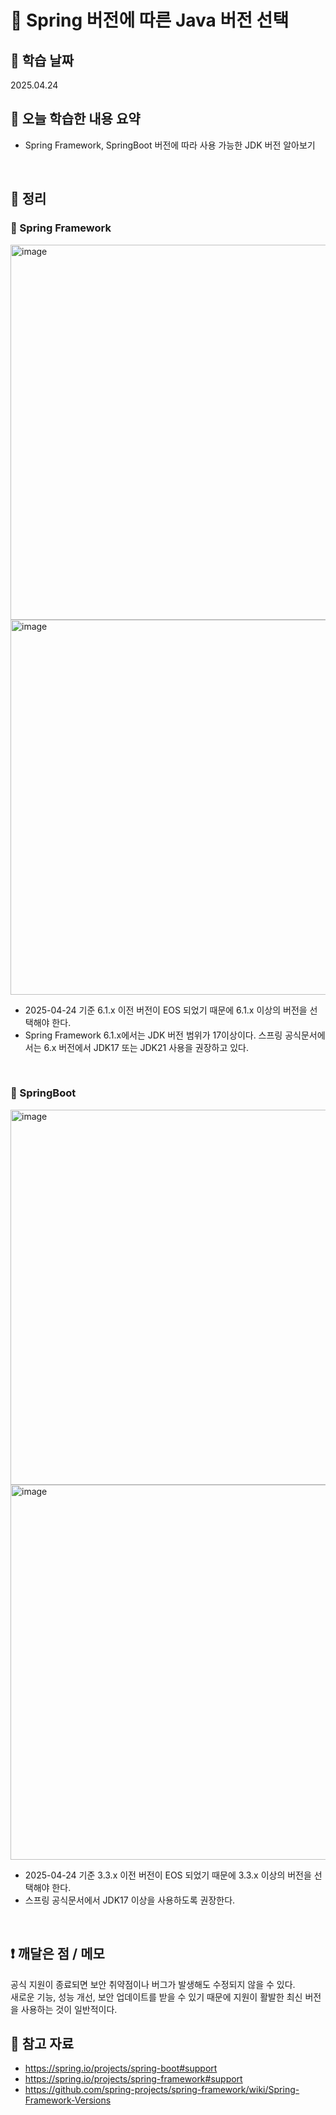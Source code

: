 # 📌 Spring 버전에 따른 Java 버전 선택

## 📅 학습 날짜  
2025.04.24

## 📖 오늘 학습한 내용 요약
- Spring Framework, SpringBoot 버전에 따라 사용 가능한 JDK 버전 알아보기
<br>
  
## 🧠 정리
### 🔹 Spring Framework 
<img width="600" alt="image" src="https://github.com/user-attachments/assets/6dce92b0-d137-4646-973c-90716e5d0af0" />
<img width="600" alt="image" src="https://github.com/user-attachments/assets/45e967bb-9a6b-4e48-bd1f-ec635b497b65" />
  
- 2025-04-24 기준 6.1.x 이전 버전이 EOS 되었기 때문에 6.1.x 이상의 버전을 선택해야 한다.
- Spring Framework 6.1.x에서는 JDK 버전 범위가 17이상이다. 스프링 공식문서에서는 6.x 버전에서 JDK17 또는 JDK21 사용을 권장하고 있다.

<br>  

### 🔹 SpringBoot
<img width="600" alt="image" src="https://github.com/user-attachments/assets/5d2e99d0-97ef-4ac0-a843-376edc4b393f" />
<img width="600" alt="image" src="https://github.com/user-attachments/assets/2cdad970-6523-4e35-9733-f34985e338f2" />
  
- 2025-04-24 기준 3.3.x 이전 버전이 EOS 되었기 때문에 3.3.x 이상의 버전을 선택해야 한다.
- 스프링 공식문서에서 JDK17 이상을 사용하도록 권장한다.

<br>  

## ❗ 깨달은 점 / 메모
공식 지원이 종료되면 보안 취약점이나 버그가 발생해도 수정되지 않을 수 있다.<br>
새로운 기능, 성능 개선, 보안 업데이트를 받을 수 있기 때문에 지원이 활발한 최신 버전을 사용하는 것이 일반적이다.
<br>  
  

## 🔗 참고 자료
- https://spring.io/projects/spring-boot#support
- https://spring.io/projects/spring-framework#support
- https://github.com/spring-projects/spring-framework/wiki/Spring-Framework-Versions
